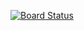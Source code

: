 [![Board Status](https://dev.azure.com/georgebollas/8cc56fb7-9eb0-4341-b65c-976a30ee2091/91372f68-ec06-4ce7-ba03-d30a9857edcc/_apis/work/boardbadge/7eab9cc8-187d-4c27-8c91-9f59e3484e81)](https://dev.azure.com/georgebollas/8cc56fb7-9eb0-4341-b65c-976a30ee2091/_boards/board/t/91372f68-ec06-4ce7-ba03-d30a9857edcc/Microsoft.RequirementCategory)